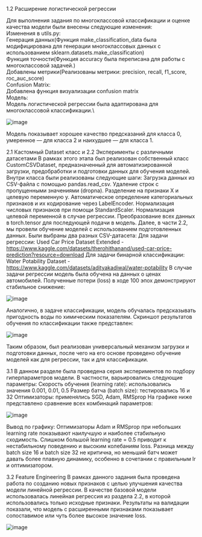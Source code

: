 1.2 Расширение логистической регрессии

Для выполнения задания по многоклассовой классификации и оценке качества модели были внесены следующие изменения:\
Изменения в utils.py:\
  Генерация данных(Функция make_classification_data была модифицирована для генерации многоклассовых данных с использованием sklearn.datasets.make_classification)\
  Функция точности(Функция accuracy была переписана для работы с многоклассовой задачей.)\
  Добавлены метрики(Реализованы метрики: precision, recall, f1_score, roc_auc_score)\
Confusion Matrix:\
Добавлена функция визуализации confusion matrix\
Модель:\
Модель логистической регрессии была адаптирована для многоклассовой классификации.\

![image](https://github.com/user-attachments/assets/2eb23d70-53e9-454c-bd13-d28af1028302)

Модель показывает хорошее качество предсказаний для класса 0, умеренное — для класса 2 и наихудшее — для класса 1.

2.1 Кастомный Dataset класс и 2.2 Эксперименты с различными датасетами
В рамках этого этапа был реализован собственный класс CustomCSVDataset, предназначенный для автоматизированной загрузки, предобработки и подготовки данных для обучения моделей. Внутри класса были реализованы следующие шаги:
Загрузка данных из CSV-файла с помощью pandas.read_csv.
Удаление строк с пропущенными значениями (dropna).
Разделение на признаки X и целевую переменную y.
Автоматическое определение категориальных признаков и их кодирование через LabelEncoder.
Нормализация числовых признаков при помощи StandardScaler.
Нормализация целевой переменной в случае регрессии.
Преобразование всех данных в torch.tensor для последующей подачи в модель.
Далее, в части 2.2, мы провели обучение моделей с использованием подготовленных данных. Были выбраны два разных CSV-датасета:
Для задачи регрессии: Used Car Price Dataset Extended - https://www.kaggle.com/datasets/therohithanand/used-car-price-prediction?resource=download
Для задачи бинарной классификации: Water Potability Dataset - https://www.kaggle.com/datasets/adityakadiwal/water-potability
В случае задачи регрессии модель была обучена на данных о ценах автомобилей. Полученные потери (loss) в ходе 100 эпох демонстрируют стабильное снижение:

![image](https://github.com/user-attachments/assets/1cd1789f-e164-43ed-a343-0ccb9acbd4a5)

Аналогично, в задаче классификации, модель обучалась предсказывать пригодность воды по химическим показателям. Скриншот результатов обучения по классификации также представлен:

![image](https://github.com/user-attachments/assets/b3021f14-9400-40b4-b572-cacfbdf1536a)

Таким образом, был реализован универсальный механизм загрузки и подготовки данных, после чего на его основе проведено обучение моделей как для регрессии, так и для классификации.

3.1
В данном разделе была проведена серия экспериментов по подбору гиперпараметров модели. В частности, варьировались следующие параметры:
Скорость обучения (learning rate): использовались значения 0.001, 0.01, 0.5
Размер батча (batch size): тестировались 16 и 32
Оптимизаторы: применялись SGD, Adam, RMSprop
На графике ниже представлено сравнение всех комбинаций параметров:

![image](https://github.com/user-attachments/assets/13fda4fe-2632-4d68-b1d6-8d4d53854223)

Вывод по графику:
Оптимизаторы Adam и RMSprop при небольших learning rate показывают наилучшую и наиболее стабильную сходимость.
Слишком большой learning rate = 0.5 приводит к нестабильному поведению и высоким колебаниям loss.
Разница между batch size 16 и batch size 32 не критична, но меньший батч может давать более плавную динамику, особенно в сочетании с правильным lr и оптимизатором.

3.2 Feature Engineering
В рамках данного задания была проведена работа по созданию новых признаков с целью улучшения качества модели линейной регрессии.
В качестве базовой модели использовалась линейная регрессия из раздела 2.2, в которой использовались только исходные признаки.
Результаты на валидации показали, что модель с расширенными признаками показывает сопоставимое или чуть более высокое значение loss.

![image](https://github.com/user-attachments/assets/a18eada0-709f-40b3-a20f-6f6b351d9bf9)




